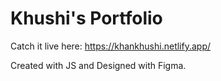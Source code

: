 # Khushi's Portfolio

Catch it live here: https://khankhushi.netlify.app/

Created with JS and Designed with Figma.

